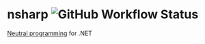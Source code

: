 # nsharp ![GitHub Workflow Status](https://img.shields.io/github/workflow/status/defiant00/nsharp/Build)

[Neutral programming](Docs/neutral_programming.md) for .NET
